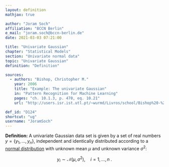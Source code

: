 ```yaml
---
layout: definition
mathjax: true

author: "Joram Soch"
affiliation: "BCCN Berlin"
e_mail: "joram.soch@bccn-berlin.de"
date: 2021-03-03 07:21:00

title: "Univariate Gaussian"
chapter: "Statistical Models"
section: "Univariate normal data"
topic: "Univariate Gaussian"
definition: "Definition"

sources:
  - authors: "Bishop, Christopher M."
    year: 2006
    title: "Example: The univariate Gaussian"
    in: "Pattern Recognition for Machine Learning"
    pages: "ch. 10.1.3, p. 470, eq. 10.21"
    url: "http://users.isr.ist.utl.pt/~wurmd/Livros/school/Bishop%20-%20Pattern%20Recognition%20And%20Machine%20Learning%20-%20Springer%20%202006.pdf"

def_id: "D124"
shortcut: "ug"
username: "JoramSoch"
---
```



**Definition:** A univariate Gaussian data set is given by a set of real numbers $y = \left\lbrace y_1, \ldots, y_n \right\rbrace$, independent and identically distributed according to a [normal distribution](/D/norm) with unknown mean $\mu$ and unknown variance $\sigma^2$:

$$ \label{eq:ug}
y_i \sim \mathcal{N}(\mu, \sigma^2), \quad i = 1, \ldots, n \; .
$$